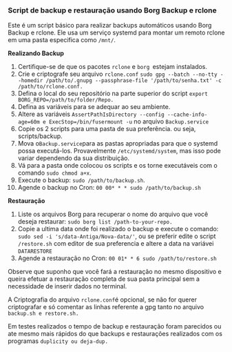 ### **Script de backup e restauração usando Borg Backup e rclone**

Este é um script básico para realizar backups automáticos usando Borg Backup e rclone. Ele usa um serviço systemd para montar um remoto rclone em uma pasta especifica como `/mnt/`.

**Realizando Backup**

 1. Certifique-se de que os pacotes `rclone` e  `borg `estejam instalados. 
 2. Crie e criptografe seu arquivo `rclone.conf` `sudo gpg --batch --no-tty --homedir /path/to/.gnupg --passphrase-file '/path/to/senha.txt' -c /path/to/rclone.conf.`
 3. Defina o local do seu repositório na parte superior do script `export BORG_REPO=/path/to/folder/Repo.`
 4. Defina as variáveis ​​para se adequar ao seu ambiente.
 5. Altere as variáveis `AssertPathIsDirectory --config --cache-info-age=60m e ExecStop=/bin/fusermount -u` no arquivo `Backup.service`
 6. Copie os 2 scripts para uma pasta de sua preferência. ou seja, scripts/backup.
 7. Mova o`Backup.service`para as pastas apropriadas para que o systemd possa executá-los. Provavelmente `/etc/systemd/system`, mas isso pode variar dependendo da sua distribuição.
 8. Vá para a pasta onde colocou os scripts e os torne executáveis com o comando `sudo chmod a+x`.
 9. Execute o backup: `sudo /path/to/backup.sh`.
10. Agende o backup no Cron: `00 00* * * sudo /path/to/backup.sh`

**Restauração**

1. Liste os arquivos Borg para recuperar o nome do arquivo que você deseja restaurar: `sudo borg list /path-to-your-repo.` 
2. Copie a ultima data onde foi realizado o backup e execute o comando: `sudo sed -i 's/data-Antiga/Nova-data/'`, ou se preferir edite o script `/restore.sh` com editor de sua preferencia e altere a data na variávei `DATARESTORE`
3. Agende a restauração no Cron: `00 01* * 6 sudo /path/to/restore.sh`

Observe que suponho que você fará a restauração no mesmo dispositivo e queira efetuar a restauração completa de sua pasta principal sem a necessidade de inserir dados no terminal.

A Criptografia do arquivo  `rclone.conf`é opcional, se não for querer criptografar e só comentar as linhas referente a gpg tanto no arquivo `backup.sh e restore.sh.`

Em testes realizados o tempo de backup e restauração foram parecidos ou ate mesmo mais rápidos do que backups e restaurações realizados com os programas `duplicity ou deja-dup.`
